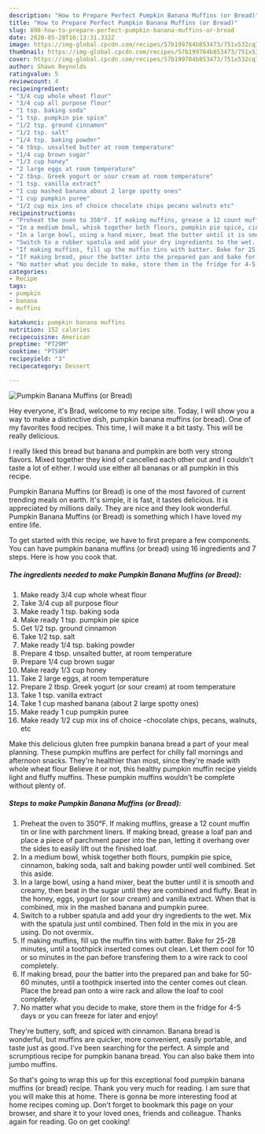 ```yaml
---
description: "How to Prepare Perfect Pumpkin Banana Muffins (or Bread)"
title: "How to Prepare Perfect Pumpkin Banana Muffins (or Bread)"
slug: 890-how-to-prepare-perfect-pumpkin-banana-muffins-or-bread
date: 2020-05-28T16:13:31.332Z
image: https://img-global.cpcdn.com/recipes/57b199784b853473/751x532cq70/pumpkin-banana-muffins-or-bread-recipe-main-photo.jpg
thumbnail: https://img-global.cpcdn.com/recipes/57b199784b853473/751x532cq70/pumpkin-banana-muffins-or-bread-recipe-main-photo.jpg
cover: https://img-global.cpcdn.com/recipes/57b199784b853473/751x532cq70/pumpkin-banana-muffins-or-bread-recipe-main-photo.jpg
author: Shawn Reynolds
ratingvalue: 5
reviewcount: 4
recipeingredient:
- "3/4 cup whole wheat flour"
- "3/4 cup all purpose flour"
- "1 tsp. baking soda"
- "1 tsp. pumpkin pie spice"
- "1/2 tsp. ground cinnamon"
- "1/2 tsp. salt"
- "1/4 tsp. baking powder"
- "4 tbsp. unsalted butter at room temperature"
- "1/4 cup brown sugar"
- "1/3 cup honey"
- "2 large eggs at room temperature"
- "2 tbsp. Greek yogurt or sour cream at room temperature"
- "1 tsp. vanilla extract"
- "1 cup mashed banana about 2 large spotty ones"
- "1 cup pumpkin puree"
- "1/2 cup mix ins of choice chocolate chips pecans walnuts etc"
recipeinstructions:
- "Preheat the oven to 350°F. If making muffins, grease a 12 count muffin tin or line with parchment liners. If making bread, grease a loaf pan and place a piece of parchment paper into the pan, letting it overhang over the sides to easily lift out the finished loaf."
- "In a medium bowl, whisk together both flours, pumpkin pie spice, cinnamon, baking soda, salt and baking powder until well combined. Set this aside."
- "In a large bowl, using a hand mixer, beat the butter until it is smooth and creamy, then beat in the sugar until they are combined and fluffy. Beat in the honey, eggs, yogurt (or sour cream) and vanilla extract. When that is combined, mix in the mashed banana and pumpkin puree."
- "Switch to a rubber spatula and add your dry ingredients to the wet. Mix with the spatula just until combined. Then fold in the mix in you are using. Do not overmix."
- "If making muffins, fill up the muffin tins with batter. Bake for 25-28 minutes, until a toothpick inserted comes out clean. Let them cool for 10 or so minutes in the pan before transfering them to a wire rack to cool completely."
- "If making bread, pour the batter into the prepared pan and bake for 50-60 minutes, until a toothpick inserted into the center comes out clean. Place the bread pan onto a wire rack and allow the loaf to cool completely."
- "No matter what you decide to make, store them in the fridge for 4-5 days or you can freeze for later and enjoy!"
categories:
- Recipe
tags:
- pumpkin
- banana
- muffins

katakunci: pumpkin banana muffins 
nutrition: 152 calories
recipecuisine: American
preptime: "PT29M"
cooktime: "PT58M"
recipeyield: "3"
recipecategory: Dessert

---
```



![Pumpkin Banana Muffins (or Bread)](https://img-global.cpcdn.com/recipes/57b199784b853473/751x532cq70/pumpkin-banana-muffins-or-bread-recipe-main-photo.jpg)

Hey everyone, it's Brad, welcome to my recipe site. Today, I will show you a way to make a distinctive dish, pumpkin banana muffins (or bread). One of my favorites food recipes. This time, I will make it a bit tasty. This will be really delicious.

I really liked this bread but banana and pumpkin are both very strong flavors. Mixed together they kind of cancelled each other out and I couldn&#39;t taste a lot of either. I would use either all bananas or all pumpkin in this recipe.

Pumpkin Banana Muffins (or Bread) is one of the most favored of current trending meals on earth. It's simple, it is fast, it tastes delicious. It is appreciated by millions daily. They are nice and they look wonderful. Pumpkin Banana Muffins (or Bread) is something which I have loved my entire life.


To get started with this recipe, we have to first prepare a few components. You can have pumpkin banana muffins (or bread) using 16 ingredients and 7 steps. Here is how you cook that.

<!--inarticleads1-->

##### The ingredients needed to make Pumpkin Banana Muffins (or Bread):

1. Make ready 3/4 cup whole wheat flour
1. Take 3/4 cup all purpose flour
1. Make ready 1 tsp. baking soda
1. Make ready 1 tsp. pumpkin pie spice
1. Get 1/2 tsp. ground cinnamon
1. Take 1/2 tsp. salt
1. Make ready 1/4 tsp. baking powder
1. Prepare 4 tbsp. unsalted butter, at room temperature
1. Prepare 1/4 cup brown sugar
1. Make ready 1/3 cup honey
1. Take 2 large eggs, at room temperature
1. Prepare 2 tbsp. Greek yogurt (or sour cream) at room temperature
1. Take 1 tsp. vanilla extract
1. Take 1 cup mashed banana (about 2 large spotty ones)
1. Make ready 1 cup pumpkin puree
1. Make ready 1/2 cup mix ins of choice -chocolate chips, pecans, walnuts, etc


Make this delicious gluten free pumpkin banana bread a part of your meal planning. These pumpkin muffins are perfect for chilly fall mornings and afternoon snacks. They&#39;re healthier than most, since they&#39;re made with whole wheat flour Believe it or not, this healthy pumpkin muffin recipe yields light and fluffy muffins. These pumpkin muffins wouldn&#39;t be complete without plenty of. 

<!--inarticleads2-->

##### Steps to make Pumpkin Banana Muffins (or Bread):

1. Preheat the oven to 350°F. If making muffins, grease a 12 count muffin tin or line with parchment liners. If making bread, grease a loaf pan and place a piece of parchment paper into the pan, letting it overhang over the sides to easily lift out the finished loaf.
1. In a medium bowl, whisk together both flours, pumpkin pie spice, cinnamon, baking soda, salt and baking powder until well combined. Set this aside.
1. In a large bowl, using a hand mixer, beat the butter until it is smooth and creamy, then beat in the sugar until they are combined and fluffy. Beat in the honey, eggs, yogurt (or sour cream) and vanilla extract. When that is combined, mix in the mashed banana and pumpkin puree.
1. Switch to a rubber spatula and add your dry ingredients to the wet. Mix with the spatula just until combined. Then fold in the mix in you are using. Do not overmix.
1. If making muffins, fill up the muffin tins with batter. Bake for 25-28 minutes, until a toothpick inserted comes out clean. Let them cool for 10 or so minutes in the pan before transfering them to a wire rack to cool completely.
1. If making bread, pour the batter into the prepared pan and bake for 50-60 minutes, until a toothpick inserted into the center comes out clean. Place the bread pan onto a wire rack and allow the loaf to cool completely.
1. No matter what you decide to make, store them in the fridge for 4-5 days or you can freeze for later and enjoy!


They&#39;re buttery, soft, and spiced with cinnamon. Banana bread is wonderful, but muffins are quicker, more convenient, easily portable, and taste just as good. I&#39;ve been searching for the perfect. A simple and scrumptious recipe for pumpkin banana bread. You can also bake them into jumbo muffins. 

So that's going to wrap this up for this exceptional food pumpkin banana muffins (or bread) recipe. Thank you very much for reading. I am sure that you will make this at home. There is gonna be more interesting food at home recipes coming up. Don't forget to bookmark this page on your browser, and share it to your loved ones, friends and colleague. Thanks again for reading. Go on get cooking!
